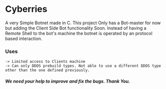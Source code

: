 # Cyberries
A very Simple Botnet made in C. This project Only has a Bot-master for now but adding the Client Side Bot functionality Soon.
Instead of having a Remote Shell to the bot's machine the botnet is operated by an protocol based interaction.

### Uses
	-> Limited access to Clients machine
	-> Can only DDOS prebuild types. Not able to use a different DDOS type other than the one defined previously.

##### We need your help to improve and fix the bugs. Thank You.


